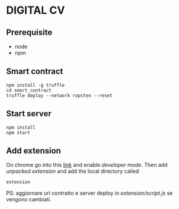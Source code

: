 # DIGITAL CV

## Prerequisite
- node
- npm

## Smart contract
```
npm install -g truffle
cd smart_contract
truffle deploy --network ropsten --reset
```

## Start server
```
npm install
npm start
```

## Add extension
On chrome go into this [link](chrome://extensions/) and enable *developer mode*. Then add *unpacked extension* and add the local directory called 
```
extension
```
PS: aggiornare url contratto e server deploy in *extension/script.js* se vengono cambiati.
